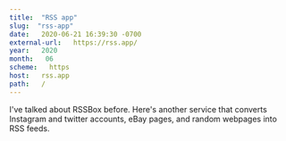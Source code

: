 ```yaml
---
title:  "RSS app" 
slug:  "rss-app" 
date:   2020-06-21 16:39:30 -0700 
external-url:   https://rss.app/ 
year:   2020 
month:   06 
scheme:   https 
host:   rss.app 
path:   / 
---
```


I've talked about RSSBox before. Here's another service that converts Instagram and twitter accounts, eBay pages, and random webpages into RSS feeds.